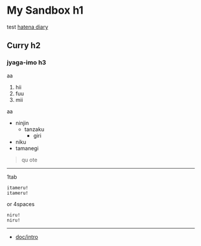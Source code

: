 My Sandbox h1
===============
test [hatena diary](http://d.hatena.ne.jp/hirose31/)

Curry h2
-------------

### jyaga-imo h3

aa

1. hii
2. fuu
3. mii

aa

* ninjin
  * tanzaku
    * giri
* niku
* tamanegi

> qu
> ote

---

1tab

	itameru!
	itameru!

or 4spaces

    niru!
    niru!

---

* [doc/intro](blog/master/doc/intro.md)

